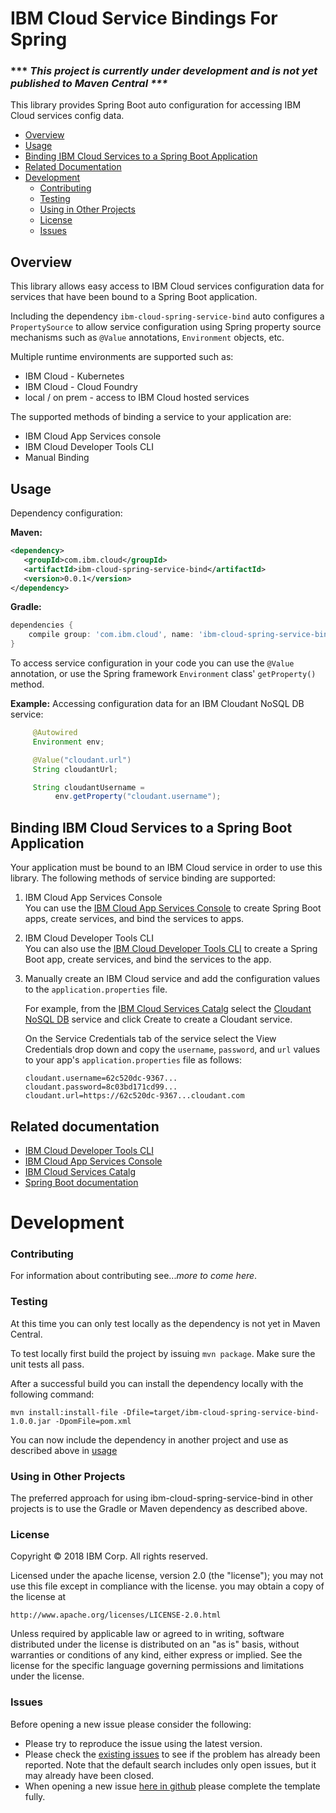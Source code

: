 # IBM Cloud Service Bindings For Spring
### *** <i>This project is currently under development and is not yet published to Maven Central ***</i>

This library provides Spring Boot auto configuration for accessing IBM Cloud services config data.

* [Overview](#overview)
* [Usage](#usage)
* [Binding IBM Cloud Services to a Spring Boot Application](#binding-ibm-cloud-services-to-a-spring-boot-application)
* [Related Documentation](#related-documentation)
* [Development](#development)  
  * [Contributing](#contributing)
  * [Testing](#testing)
  * [Using in Other Projects](#using-in-other-projects)
  * [License](#license)
  * [Issues](#issues)

## Overview

This library allows easy access to IBM Cloud services configuration data for services that have been bound to a Spring Boot application.

Including the dependency `ibm-cloud-spring-service-bind` auto configures a <code>PropertySource</code> to allow service configuration using Spring property source mechanisms such as <code>@Value</code> annotations, <code>Environment</code> objects, etc.

Multiple runtime environments are supported such as:  

- IBM Cloud - Kubernetes
- IBM Cloud - Cloud Foundry
- local / on prem - access to IBM Cloud hosted services

The supported methods of binding a service to your application are:  
   
* IBM Cloud App Services console
* IBM Cloud Developer Tools CLI
* Manual Binding

## Usage

Dependency configuration:

**Maven:**

```xml
<dependency>
   <groupId>com.ibm.cloud</groupId>
   <artifactId>ibm-cloud-spring-service-bind</artifactId>
   <version>0.0.1</version>
</dependency>
```

**Gradle:**

```groovy
dependencies {
    compile group: 'com.ibm.cloud', name: 'ibm-cloud-spring-service-bind', version: '0.0.1'
}
```

To access service configuration in your code you can use the <code>@Value</code> annotation, or use the Spring framework `Environment` class' <code>getProperty()</code> method. 

**Example:** Accessing configuration data for an IBM Cloudant NoSQL DB service:

~~~ java
     @Autowired
     Environment env; 

     @Value("cloudant.url")
     String cloudantUrl;

     String cloudantUsername = 
          env.getProperty("cloudant.username");
~~~

## Binding IBM Cloud Services to a Spring Boot Application

Your application must be bound to an IBM Cloud service in order to use this library. The following methods of service binding are supported:

1. IBM Cloud App Services Console  
You can use the [IBM Cloud App Services Console](https://console.bluemix.net/developer/appservice/dashboard) to create Spring Boot apps, create services, and bind the services to apps.
2. IBM Cloud Developer Tools CLI  
You can also use the [IBM Cloud Developer Tools CLI](https://console.bluemix.net/docs/cloudnative/idt/index.html#developercli) to create a Spring Boot app, create services, and bind the services to the app.
3. Manually create an IBM Cloud service and add the configuration values to the `application.properties` file.  

   For example, from the [IBM Cloud Services Catalg](https://console.bluemix.net/catalog/) select the [Cloudant NoSQL DB](https://console.bluemix.net/catalog/services/cloudant-nosql-db) service and click Create to create a  Cloudant service.</p>  

   On the Service Credentials tab of the service select the View Credentials drop down and copy the `username`, `password`, and `url` values to your app's `application.properties` file as follows:  

   ~~~ properties
   cloudant.username=62c520dc-9367...  
   cloudant.password=8c03bd171cd99...
   cloudant.url=https://62c520dc-9367...cloudant.com
   ~~~  
 


## Related documentation
* [IBM Cloud Developer Tools CLI](https://console.bluemix.net/docs/cloudnative/idt/index.html#developercli)
* [IBM Cloud App Services Console](https://console.bluemix.net/developer/appservice/dashboard)
* [IBM Cloud Services Catalg](https://console.bluemix.net/catalog/)
* [Spring Boot documentation](https://projects.spring.io/spring-boot/)

# Development

### Contributing

For information about contributing see...<i>more to come here</i>.

### Testing

At this time you can only test locally as the dependency is not yet in Maven Central. 

To test locally first build the project by issuing `mvn package`. Make sure the unit tests all pass.

After a successful build you can install the dependency locally with the following command:

`mvn install:install-file -Dfile=target/ibm-cloud-spring-service-bind-1.0.0.jar -DpomFile=pom.xml`

You can now include the dependency in another project and use as described above in [usage](#usage)


### Using in Other Projects

The preferred approach for using ibm-cloud-spring-service-bind in other projects is to use the Gradle or Maven dependency as described above.

### License

Copyright © 2018 IBM Corp. All rights reserved.

Licensed under the apache license, version 2.0 (the "license"); you may not use this file except in compliance with the license.  you may obtain a copy of the license at

    http://www.apache.org/licenses/LICENSE-2.0.html

Unless required by applicable law or agreed to in writing, software distributed under the license is distributed on an "as is" basis, without warranties or conditions of any kind, either express or implied. See the license for the specific language governing permissions and limitations under the license.

### Issues

Before opening a new issue please consider the following:

* Please try to reproduce the issue using the latest version.
* Please check the [existing issues](https://github.com/ibm-developer/ibm-cloud-spring-bind/issues)
to see if the problem has already been reported. Note that the default search
includes only open issues, but it may already have been closed.
* When opening a new issue [here in github](../../issues) please complete the template fully.
